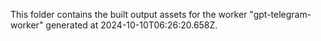 This folder contains the built output assets for the worker "gpt-telegram-worker" generated at 2024-10-10T06:26:20.658Z.